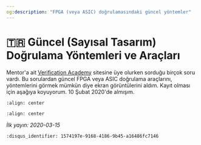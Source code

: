 ```yaml
---
og:description: "FPGA (veya ASIC) doğrulamasındaki güncel yöntemler"
---
```


# 🇹🇷 Güncel (Sayısal Tasarım) Doğrulama Yöntemleri ve Araçları

Mentor'a ait [Verification Academy](https://verificationacademy.com/)
sitesine üye olurken sorduğu birçok soru vardı. Bu sorulardan güncel FPGA veya
ASIC doğrulama araçlarını, yöntemlerini görmek mümkün diye ekran görüntülerini
aldım. Kayıt olması için aşağıya koyuyorum. 10 Şubat 2020'de almışım.

```{figure} assets/dogrulama-a.png
:align: center
```

```{figure} assets/dogrulama-b.png
:align: center
```

*İlk yayın: 2020-03-15*

```{disqus}
:disqus_identifier: 1574197e-9168-4186-9b45-a16486fc7146
```
